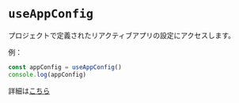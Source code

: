 # `useAppConfig`
プロジェクトで定義されたリアクティブアプリの設定にアクセスします。

例：
```ts
const appConfig = useAppConfig()
console.log(appConfig)
```
詳細は[こちら](https://nuxt.com/docs/guide/directory-structure/app-config)